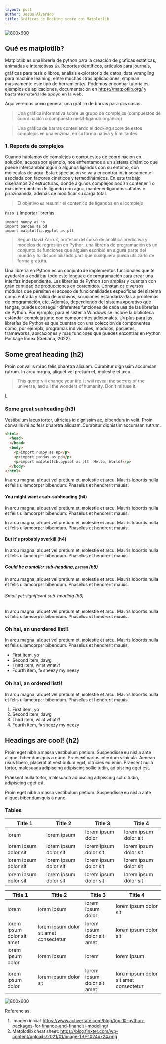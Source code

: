 ```yaml
---
layout: post
author: Jesus Alvarado
title: Gráficas de Docking score con Matplotlib
---
```


![800x600](https://cdn.activestate.com/wp-content/uploads/2020/03/Top10FinancePackages-1200x675.png)

## Qué es matplotlib?

Matplotlib es una librería de python para la creación de gráficas estáticas, animadas e interactivas 👍. Reportes científicos, artículos para journals, gráficas para tesis o libros, análisis exploratorio de datos, data wrangling para machine learning, entre muchas otras aplicaciones, emplean masivamente este tipo de herramientas. Podemos encontrar tutoriales, ejemplos de aplicaciones, documentación en https://matplotlib.org/ y bastante material de apoyo en la web.

Aquí veremos como generar una gráfica de barras para dos casos:

> Una gráfica informativa sobre un grupo de complejos (compuestos de coordinación o compuesto metal-ligando orgánico)


> Una gráfica de barras conteniendo el docking score de estos complejos en una enzima, en su forma nativa y 5 mutantes.

### 1. Reporte de complejos   

Cuando hablamos de complejos o compuestos de coordinación en solución, acuosa por ejemplo, nos enfrentamos a un sistema dinámico que puede intercambiar algún o algunos ligandos con su entorno, con moléculas de agua. Esta especiación se va a encontrar intrinsecamente asociada con factores cinéticos y termodinámicos. En este trabajo diseñamos 22 estructuras, donde algunos complejos podían contener 1 o más intercambios de ligando con agua, mantener ligandos sulfatos o pirazinamida, además de modificar su carga total. 

> El objetivo es resumir el contenido de ligandos en el complejo

`Paso 1` Importar librerías:

```
import numpy as np
import pandas as pd
import matplotlib.pyplot as plt
```

> Según David Zarruk, profesor del curso de analítica predictiva y modelos de regresión en Python, una librería de programación es un conjunto de funciones que alguien escribió en alguna parte del mundo y ha disponibilizado para que cualquiera pueda utilizarlo de forma gratuita. 

Una librería en Python es un conjunto de implementos funcionales que te ayudarán a codificar todo este lenguaje de programación para crear una interfaz independiente. Las librerías de Python son amplias y cuentan con gran cantidad de producciones en contenidos. Constan de diversos módulos que permiten el acceso de funcionalidades específicas del sistema como entrada y salida de archivos, soluciones estandarizadas a problemas de programación, etc. Además, dependiendo del sistema operativo que tengas, puedes conseguir diferentes funciones de cada una de las librerías de Python. Por ejemplo, para el sistema Windows se incluye la biblioteca estándar completa junto con componentes adicionales. Un plus para las librerías de Python es que cuentan con una colección de componentes como, por ejemplo, programas individuales, módulos, paquetes, frameworks, aplicaciones y más funciones que puedes encontrar en Python Package Index (Crehana, 2022).

## Some great heading (h2)

Proin convallis mi ac felis pharetra aliquam. Curabitur dignissim accumsan rutrum. In arcu magna, aliquet vel pretium et, molestie et arcu.


> This quote will change your life. It will reveal the secrets of the universe, and all the wonders of humanity. Don't misuse it.

L

### Some great subheading (h3)

Vestibulum lacus tortor, ultricies id dignissim ac, bibendum in velit. Proin convallis mi ac felis pharetra aliquam. Curabitur dignissim accumsan rutrum.

```html
<html>
  <head>
  </head>
  <body>
    <p>import numpy as np</p>
    <p>import pandas as pd</p>
    <p>import matplotlib.pyplot as plt  Hello, World!</p>
  </body>
</html>
```


In arcu magna, aliquet vel pretium et, molestie et arcu. Mauris lobortis nulla et felis ullamcorper bibendum. Phasellus et hendrerit mauris.

#### You might want a sub-subheading (h4)

In arcu magna, aliquet vel pretium et, molestie et arcu. Mauris lobortis nulla et felis ullamcorper bibendum. Phasellus et hendrerit mauris.

In arcu magna, aliquet vel pretium et, molestie et arcu. Mauris lobortis nulla et felis ullamcorper bibendum. Phasellus et hendrerit mauris.

#### But it's probably overkill (h4)

In arcu magna, aliquet vel pretium et, molestie et arcu. Mauris lobortis nulla et felis ullamcorper bibendum. Phasellus et hendrerit mauris.

##### Could be a smaller sub-heading, `pacman` (h5)

In arcu magna, aliquet vel pretium et, molestie et arcu. Mauris lobortis nulla et felis ullamcorper bibendum. Phasellus et hendrerit mauris.

###### Small yet significant sub-heading  (h6)

In arcu magna, aliquet vel pretium et, molestie et arcu. Mauris lobortis nulla et felis ullamcorper bibendum. Phasellus et hendrerit mauris.

### Oh hai, an unordered list!!

In arcu magna, aliquet vel pretium et, molestie et arcu. Mauris lobortis nulla et felis ullamcorper bibendum. Phasellus et hendrerit mauris.

- First item, yo
- Second item, dawg
- Third item, what what?!
- Fourth item, fo sheezy my neezy

### Oh hai, an ordered list!!

In arcu magna, aliquet vel pretium et, molestie et arcu. Mauris lobortis nulla et felis ullamcorper bibendum. Phasellus et hendrerit mauris.

1. First item, yo
2. Second item, dawg
3. Third item, what what?!
4. Fourth item, fo sheezy my neezy



## Headings are cool! (h2)

Proin eget nibh a massa vestibulum pretium. Suspendisse eu nisl a ante aliquet bibendum quis a nunc. Praesent varius interdum vehicula. Aenean risus libero, placerat at vestibulum eget, ultricies eu enim. Praesent nulla tortor, malesuada adipiscing adipiscing sollicitudin, adipiscing eget est.

Praesent nulla tortor, malesuada adipiscing adipiscing sollicitudin, adipiscing eget est.

Proin eget nibh a massa vestibulum pretium. Suspendisse eu nisl a ante aliquet bibendum quis a nunc.

### Tables

Title 1               | Title 2               | Title 3               | Title 4
--------------------- | --------------------- | --------------------- | ---------------------
lorem                 | lorem ipsum           | lorem ipsum dolor     | lorem ipsum dolor sit
lorem ipsum dolor sit | lorem ipsum dolor sit | lorem ipsum dolor sit | lorem ipsum dolor sit
lorem ipsum dolor sit | lorem ipsum dolor sit | lorem ipsum dolor sit | lorem ipsum dolor sit
lorem ipsum dolor sit | lorem ipsum dolor sit | lorem ipsum dolor sit | lorem ipsum dolor sit


Title 1 | Title 2 | Title 3 | Title 4
--- | --- | --- | ---
lorem | lorem ipsum | lorem ipsum dolor | lorem ipsum dolor sit
lorem ipsum dolor sit amet | lorem ipsum dolor sit amet consectetur | lorem ipsum dolor sit amet | lorem ipsum dolor sit
lorem ipsum dolor | lorem ipsum | lorem | lorem ipsum
lorem ipsum dolor | lorem ipsum dolor sit | lorem ipsum dolor sit amet | lorem ipsum dolor sit amet consectetur


![800x600](https://blog.finxter.com/wp-content/uploads/2021/01/image-170-1024x724.png)

Referencias:
1. Imagen inicial: https://www.activestate.com/blog/top-10-python-packages-for-finance-and-financial-modeling/
2. Matplotlib cheat sheet: https://blog.finxter.com/wp-content/uploads/2021/01/image-170-1024x724.png
